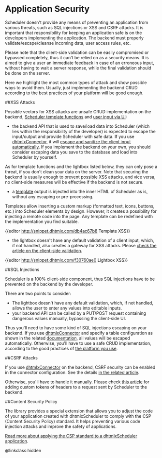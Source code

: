 Application Security
========================

Scheduler doesn't provide any means of preventing an application from various threats, such as SQL injections or XSS and CSRF attacks. It is important that responsibility for keeping an application safe is on the developers 
implementing the application. The backend must properly validate/escape/cleanse incoming data, user access rules, etc.

Please note that the client-side validation can be easily compromised or bypassed completely, thus it can't be relied on as a security means. It is aimed to give a user an immediate feedback in case of an erroneous input, 
without having to wait a server response, while the final validation should be done on the server. 

Here we highlight the most common types of attack and show possible ways to avoid them. Usually, just implementing the backend CRUD according to the best practices of your platform will be good enough.


##XSS Attacks

Possible vectors for XSS attacks are unsafe CRUD implementation on the backend, [Scheduler template functions](api/refs/scheduler_templates.md) and [user input via UI](lightbox_editors.md):

- the backend API that is used to save/load data into Scheduler (which lies within the responsibility of the developer) is expected to escape the input/output and provide Scheduler with safe data. 
If you use [dhtmlxConnector](howtostart_connector.md#step7loadingdatafromtheserver), it will [escape and sanitize the client input automatically](https://docs.dhtmlx.com/connector__php__app_security.html#protectionfromcrosssitescringxss). 
If you implement the backend on your own, you should consider escaping data you save to the database and load into Scheduler by yourself.

As for template functions and the lightbox listed below, they can only pose a threat, if you don't clean your data on the server. Note that securing the backend is usually enough to prevent possible XSS attacks, and vice versa, no client-side measures will be effective if the backend is not secure.

- a [template](api/refs/scheduler_templates.md) output is injected into the inner HTML of Scheduler as is, without any escaping or pre-processing. 

Templates allow inserting a custom markup (formatted text, icons, buttons, etc.) into Scheduler elements by design. However, it creates a possibility for injecting a remote code into the page. 
Any template can be redefined with the implementation you find suitable.

{{editor		http://snippet.dhtmlx.com/db4ac67b8			Template XSS}}


- the lightbox doesn't have any default validation of a client input, which, if not handled, also creates a gateway for XSS attacks. Please [check the article on the client-side validation](validation.md).

{{editor		http://snippet.dhtmlx.com/f30760ae0			Lightbox XSS}}


##SQL Injections


Scheduler is a 100% client-side component, thus SQL injections have to be prevented on the backend by the developer.

There are two points to consider:

- The lightbox doesn't have any default validation, which, if not handled, allows the user to enter any values into editable inputs.
- your backend API can be called by a PUT/POST request containing dangerous values manually, bypassing the client-side UI.

Thus you'll need to have some kind of SQL injections escaping on your backend. If you use [dhtmlxConnector](howtostart_connector.md#step7loadingdatafromtheserver) and specify a table configuration as shown in the related 
[documentation](https://docs.dhtmlx.com/connector__php__basis.html#loadingfromdatabase), all values will be escaped automatically. Otherwise, you'll have to use a safe CRUD implementation, 
according to the good practices of [the platform you use](howtostart_guides.md). 


##CSRF Attacks

If you use [dhtmlxConnector](howtostart_connector.md#step7loadingdatafromtheserver) on the backend, CSRF security can be enabled in the connector configuration. See the details
[in the related article](https://docs.dhtmlx.com/connector__php__app_security.html#preventingcsrfandxsrfattacks).

Otherwise, you'll have to handle it manually. Please check [this article](server_integration.md#customrequestheadersandparameters) for adding custom tokens of headers to a request sent by Scheduler to the backend. 

##Content Security Policy

The library provides a special extension that allows you to adjust the code of your application created with dhtmlxScheduler to comply with the CSP (Content Security Policy) standard. 
It helps preventing various code injection attacks and improve the safety of applications. 

[Read more about applying the CSP standard to a dhtmlxScheduler application](content_security_policy.md).


@linkclass:hidden